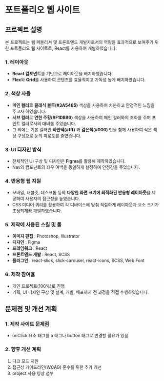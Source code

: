 # 포트폴리오 웹 사이트
## 프로젝트 설명
본 프로젝트는 웹 퍼블리셔 및 프론트엔드 개발자로서의 역량을 효과적으로 보여주기 위한 포트폴리오 웹 사이트로, React를 사용하여 개발하였습니다.

### 1. 레이아웃
- **React 컴포넌트**를 기반으로 레이아웃을 배치하였습니다.
- **Flex**와 **Grid**를 사용하여 콘텐츠를 효율적이고 가독성 높게 배치하였습니다.

### 2. 색상 사용
- **메인 컬러**로 **클래식 블루(#3A5485)** 색상을 사용하여 차분하고 안정적인 느낌을 주고자 하였습니다.
- **서브 컬러**로 **연한 주황(#F1DBB6)** 색상을 사용하여 메인 컬러와의 조화를 주며 포인트 컬러로서의 대비를 주었습니다.
- 그 외에는 기본 컬러인 **하얀색(#fff)** 과 **검은색(#000)** 만을 함께 사용하여 적은 색상 구성으로 눈의 피로도를 줄였습니다.

### 3. UI 디자인 방식
- 전체적인 UI 구상 및 디자인은 **Figma**를 활용해 제작하였습니다.
- Nav와 컴포넌트의 좌우 여백을 동일하게 설정하여 안정감을 주었습니다.

### 4. 반응형 웹 지원
- 모바일, 태블릿, 데스크톱 등의 **다양한 화면 크기에 최적화된 반응형 레이아웃**을 제공하여 사용자의 접근성을 높였습니다.
- CSS 미디어 쿼리를 활용하여 각 디바이스에 맞춰 적절하게 레이아웃과 요소 크기가 조정되게끔 개발하였습니다.

### 5. 제작에 사용된 스킬 및 툴
- **이미지 편집** : Photoshop, Illustrator 
- **디자인** : Figma
- **프레임워크** : React
- **프론트엔드 개발** : React, SCSS
- **플러그인** : react-slick, slick-carousel, react-icons, SCSS, Web Font

### 6. 제작 참여율
- 개인 프로젝트(100%)로 진행
- 기획, UI 디자인 구상 및 설계, 개발, 배포까지 전 과정을 직접 수행하였습니다. 

## 문제점 및 개선 계획
### 1. 제작 사이트 문제점
- onClick 요소 태그를 a 태그나 button 태그로 변경할 필요가 있음

### 2. 향후 개선 계획
1. 다크 모드 지원
2. 접근성 가이드라인(WCAG) 준수를 위한 추가 개선
3. project 사용 영상 첨부
